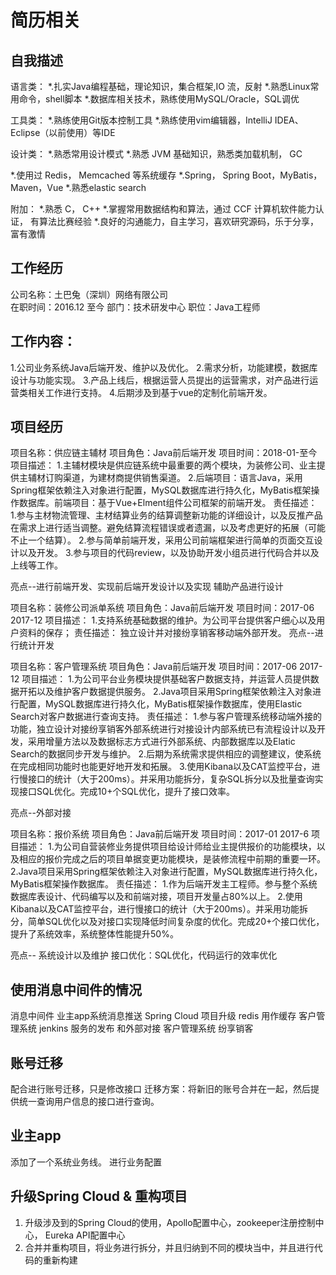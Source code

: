 # 简历相关

## 自我描述
语言类：
*.扎实Java编程基础，理论知识，集合框架,IO 流，反射
*.熟悉Linux常用命令，shell脚本
*.数据库相关技术，熟练使用MySQL/Oracle，SQL调优

工具类：
*.熟练使用Git版本控制工具
*.熟练使用vim编辑器，IntelliJ IDEA、Eclipse（以前使用）等IDE

设计类：
*.熟悉常用设计模式
*.熟悉 JVM 基础知识，熟悉类加载机制， GC

*.使用过 Redis， Memcached 等系统缓存
*.Spring， Spring Boot，MyBatis，Maven，Vue
*.熟悉elastic search

附加：
*.熟悉 C， C++
*.掌握常用数据结构和算法，通过 CCF 计算机软件能力认证， 有算法比赛经验
*.良好的沟通能力，自主学习，喜欢研究源码，乐于分享，富有激情

## 工作经历
公司名称：土巴兔（深圳）网络有限公司  
在职时间：2016.12 至今
部门：技术研发中心 
职位：Java工程师

## 工作内容：

1.公司业务系统Java后端开发、维护以及优化。
2.需求分析，功能建模，数据库设计与功能实现。
3.产品上线后，根据运营人员提出的运营需求，对产品进行运营类相关工作进行支持。
4.后期涉及到基于vue的定制化前端开发。

## 项目经历
项目名称：供应链主辅材
项目角色：Java前后端开发
项目时间：2018-01-至今
项目描述：
1.主辅材模块是供应链系统中最重要的两个模块，为装修公司、业主提供主辅材订购渠道，为建材商提供销售渠道。
2.后端项目：语言Java，采用Spring框架依赖注入对象进行配置，MySQL数据库进行持久化，MyBatis框架操作数据库。前端项目：基于Vue+Elment组件公司框架的前端开发。
责任描述：
1.参与主材物流管理、主材结算业务的结算调整新功能的详细设计，以及反推产品在需求上进行适当调整。避免结算流程错误或者遗漏，以及考虑更好的拓展（可能不止一个结算）。
2.参与简单前端开发，采用公司前端框架进行简单的页面交互设计以及开发。
3.参与项目的代码review，以及协助开发小组员进行代码合并以及上线等工作。

亮点--进行前端开发、实现前后端开发设计以及实现
辅助产品进行设计

项目名称：装修公司派单系统
项目角色：Java前后端开发
项目时间：2017-06 2017-12
项目描述：
1.支持系统基础数据的维护。为公司平台提供客户细心以及用户资料的保存；
责任描述：
独立设计并对接纷享销客移动端外部开发。
亮点--进行统计开发

项目名称：客户管理系统
项目角色：Java前后端开发
项目时间：2017-06 2017-12
项目描述：
1.为公司平台业务模块提供基础客户数据支持，并运营人员提供数据开拓以及维护客户数据提供服务。
2.Java项目采用Spring框架依赖注入对象进行配置，MySQL数据库进行持久化，MyBatis框架操作数据库，使用Elastic Search对客户数据进行查询支持。
责任描述：
1.参与客户管理系统移动端外接的功能，独立设计对接纷享销客外部系统进行对接设计内部系统已有流程设计以及开发，采用增量方法以及数据标志方式进行外部系统、内部数据库以及Elatic Search的数据同步开发与维护。
2.后期为系统需求提供相应的调整建议，使系统在完成相同功能时也能更好地开发和拓展。
3.使用Kibana以及CAT监控平台，进行慢接口的统计（大于200ms）。并采用功能拆分，复杂SQL拆分以及批量查询实现接口SQL优化。完成10+个SQL优化，提升了接口效率。

亮点--外部对接

项目名称：报价系统
项目角色：Java前后端开发
项目时间：2017-01 2017-6
项目描述：
1.为公司自营装修业务提供项目给设计师给业主提供报价的功能模块，以及相应的报价完成之后的项目单据变更功能模块，是装修流程中前期的重要一环。
2.Java项目采用Spring框架依赖注入对象进行配置，MySQL数据库进行持久化，MyBatis框架操作数据库。
责任描述：
1.作为后端开发主工程师。参与整个系统数据库表设计、代码编写以及和前端对接，项目开发量占80%以上。
2.使用Kibana以及CAT监控平台，进行慢接口的统计（大于200ms）。并采用功能拆分，简单SQL优化以及对接口实现降低时间复杂度的优化。完成20+个接口优化，提升了系统效率，系统整体性能提升50%。

亮点--
系统设计以及维护
接口优化：SQL优化，代码运行的效率优化

## 使用消息中间件的情况

消息中间件 业主app系统消息推送
Spring Cloud  项目升级
redis 用作缓存 客户管理系统
jenkins 服务的发布 
和外部对接 客户管理系统 纷享销客

## 账号迁移

配合进行账号迁移，只是修改接口
迁移方案：将新旧的账号合并在一起，然后提供统一查询用户信息的接口进行查询。

## 业主app
添加了一个系统业务线。
进行业务配置

## 升级Spring Cloud & 重构项目
1. 升级涉及到的Spring Cloud的使用，Apollo配置中心，zookeeper注册控制中心，
Eureka API配置中心
2. 合并并重构项目，将业务进行拆分，并且归纳到不同的模块当中，并且进行代码的重新构建
